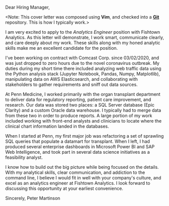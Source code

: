 Dear Hiring Manager,

<Note: This cover letter was composed using **Vim**, and checked into a [**Git**](https://github.com/peterjmartinson/cover-letter) repository.  This is how I typically work.>

I am very excited to apply to the *Analytics Engineer* position with Fishtown Analytics.  As this letter will demonstrate, I work smart, communicate clearly, and care deeply about my work.  These skills along with my honed analytic skills make me an excellent candidate for the position.

I've been working on contract with Comcast Corp. since 03/02/2020, and was just dropped to zero hours due to the novel coronavirus outbreak.  My duties during my short time there included analyzing web traffic data using the Python analysis stack (Jupyter Notebook, Pandas, Numpy, Matplotlib), manipulating data on AWS Elasticsearch, and collaborating with stakeholders to gather requirements and sniff out data sources.

At Penn Medicine, I worked primarily with the organ transplant department to deliver data for regulatory reporting, patient care improvement, and research.  Our data was stored two places:  a SQL Server database (Epic Clarity) and a custom Oracle data warehouse.  I typically had to merge data from these two in order to produce reports.  A large portion of my work included working with front-end analysts and clinicians to locate where the clinical chart information landed in the databases.

When I started at Penn, my first major job was refactoring a set of sprawling SQL queries that populate a datamart for transplant.  When I left, I had produced several enterprise dashboards in Microsoft Power BI and SAP Web Intelligence, and took part in several data science initiatives as a feasibility analyst.

I know how to build out the big picture while being focused on the details.  With my analytical skills, clear communication, and addiction to the command line, I believe I would fit in well with your company's culture, and excel as an analytics engineer at Fishtown Analytics.  I look forward to discussing this opportunity at your earliest convenience.

Sincerely,
Peter Martinson

